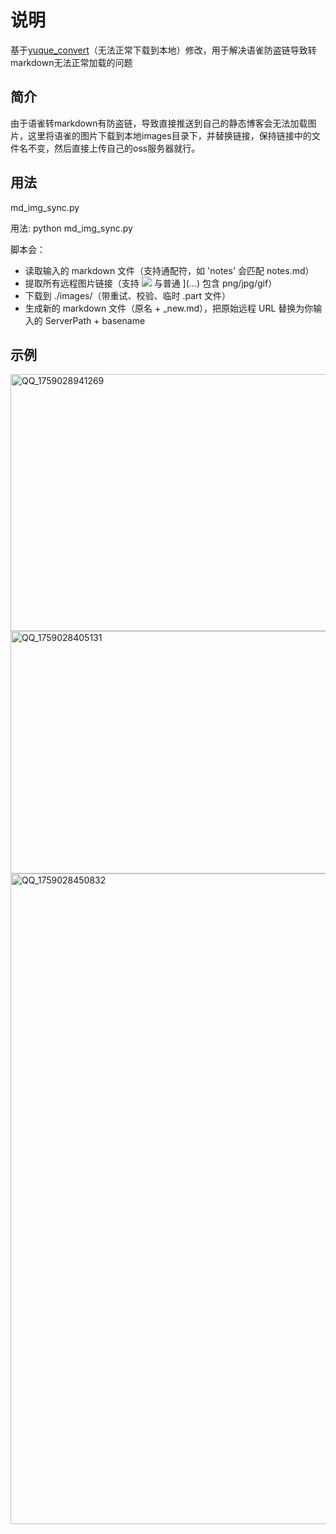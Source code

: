 # 说明
基于[yuque_convert](https://github.com/Y0n9zh/yuque_convert/tree/main)（无法正常下载到本地）修改，用于解决语雀防盗链导致转markdown无法正常加载的问题

## 简介
  由于语雀转markdown有防盗链，导致直接推送到自己的静态博客会无法加载图片，这里将语雀的图片下载到本地images目录下，并替换链接，保持链接中的文件名不变，然后直接上传自己的oss服务器就行。
## 用法
md_img_sync.py

用法:
    python md_img_sync.py

脚本会：
- 读取输入的 markdown 文件（支持通配符，如 'notes' 会匹配 notes.md）
- 提取所有远程图片链接（支持 ![](...) 与普通 ](...) 包含 png/jpg/gif）
- 下载到 ./images/（带重试、校验、临时 .part 文件）
- 生成新的 markdown 文件（原名 + _new.md），把原始远程 URL 替换为你输入的 ServerPath + basename

## 示例
<img width="1510" height="411" alt="QQ_1759028941269" src="https://github.com/user-attachments/assets/732aa308-beab-4af1-bbda-523d04add7ab" />
<img width="1239" height="388" alt="QQ_1759028405131" src="https://github.com/user-attachments/assets/60acb880-1096-44a5-8abf-b2286dee48f8" />
<img width="1814" height="1041" alt="QQ_1759028450832" src="https://github.com/user-attachments/assets/7863fe48-f61b-458f-9495-c2d178880dbb" />


